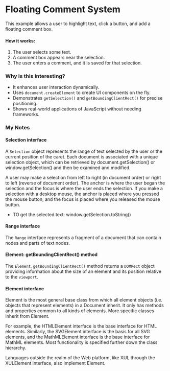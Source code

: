 # Floating Comment System
This example allows a user to highlight text, click a button, and add a floating comment box.

#### **How it works:**
1. The user selects some text.
2. A comment box appears near the selection.
3. The user enters a comment, and it is saved for that selection.

### **Why is this interesting?**
- It enhances user interaction dynamically.
- Uses `document.createElement` to create UI components on the fly.
- Demonstrates `getSelection()` and `getBoundingClientRect()` for precise positioning.
- Shows real-world applications of JavaScript without needing frameworks.

### My Notes

#### **Selection interface**

A `Selection` object represents the range of text selected by the user or the current position of the caret. Each document is associated with a unique selection object, which can be retrieved by document.getSelection() or window.getSelection() and then be examined and modified.

A user may make a selection from left to right (in document order) or right to left (reverse of document order). The anchor is where the user began the selection and the focus is where the user ends the selection. If you make a selection with a desktop mouse, the anchor is placed where you pressed the mouse button, and the focus is placed where you released the mouse button.

- TO get the selected text: window.getSelection.toString()

#### **Range interface**

The `Range` interface represents a fragment of a document that can contain nodes and parts of text nodes.

#### **Element: getBoundingClientRect() method**

The `Element.getBoundingClientRect()` method returns a `DOMRect` object providing information about the size of an element and its position relative to the `viewport`.

#### **Element interface**

Element is the most general base class from which all element objects (i.e. objects that represent elements) in a Document inherit. It only has methods and properties common to all kinds of elements. More specific classes inherit from Element.

For example, the HTMLElement interface is the base interface for HTML elements. Similarly, the SVGElement interface is the basis for all SVG elements, and the MathMLElement interface is the base interface for MathML elements. Most functionality is specified further down the class hierarchy.

Languages outside the realm of the Web platform, like XUL through the XULElement interface, also implement Element.
